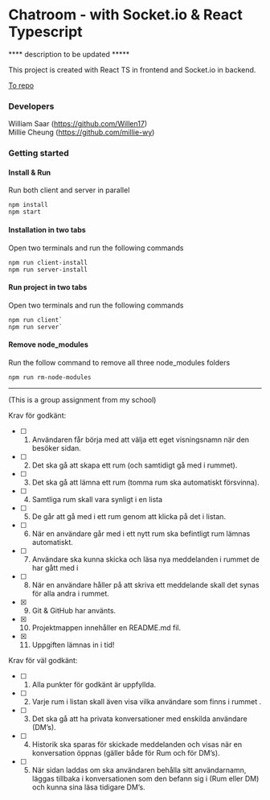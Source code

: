 # Chatroom - with Socket.io & React Typescript

**** description to be updated *****

This project is created with React TS in frontend and Socket.io in backend. 

[To repo](https://github.com/Willen17/chatroom/ "Chatroom - with Socket.io & React Typescript")

### Developers

William Saar (https://github.com/Willen17) </br>
Millie Cheung (https://github.com/millie-wy)

### Getting started

#### Install & Run

Run both client and server in parallel

  ```
  npm install
  npm start
  ```

#### Installation in two tabs

Open two terminals and run the following commands

   ```
  npm run client-install
  npm run server-install
  ```
   
#### Run project in two tabs

Open two terminals and run the following commands

  ```
  npm run client`
  npm run server`
  ```
  
#### Remove node_modules

Run the follow command to remove all three node_modules folders

  ```
  npm run rm-node-modules
  ```

---

(This is a group assignment from my school)

Krav för godkänt:

- [ ] 1. Användaren får börja med att välja ett eget visningsnamn när den besöker sidan.
- [ ] 2. Det ska gå att skapa ett rum (och samtidigt gå med i rummet).
- [ ] 3. Det ska gå att lämna ett rum (tomma rum ska automatiskt försvinna).
- [ ] 4. Samtliga rum skall vara synligt i en lista
- [ ] 5. De går att gå med i ett rum genom att klicka på det i listan.
- [ ] 6. När en användare går med i ett nytt rum ska befintligt rum lämnas automatiskt.
- [ ] 7. Användare ska kunna skicka och läsa nya meddelanden i rummet de har gått med i
- [ ] 8. När en användare håller på att skriva ett meddelande skall det synas för alla andra i rummet.
- [x] 9. Git & GitHub har använts.
- [x] 10. Projektmappen innehåller en README.md fil.
- [x] 11. Uppgiften lämnas in i tid!

Krav för väl godkänt:

- [ ] 1. Alla punkter för godkänt är uppfyllda.
- [ ] 2. Varje rum i listan skall även visa vilka användare som finns i rummet .
- [ ] 3. Det ska gå att ha privata konversationer med enskilda användare (DM’s).
- [ ] 4. Historik ska sparas för skickade meddelanden och visas när en konversation öppnas (gäller både för Rum och för DM’s).
- [ ] 5. När sidan laddas om ska användaren behålla sitt användarnamn, läggas tillbaka i konversationen som den befann sig i (Rum eller DM) och kunna sina läsa tidigare DM’s.
